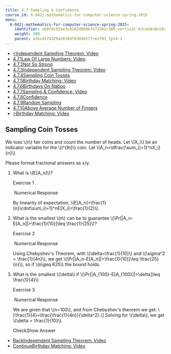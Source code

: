 ```yaml
---
title: 4.7 Sampling & Confidence
course_id: 6-042j-mathematics-for-computer-science-spring-2015
menu:
  6-042j-mathematics-for-computer-science-spring-2015:
    identifier: eb8fdc92ee3c0282d8b9bfe72361c38b_vertical-b7cee8c0e19c
    weight: 200
    parent: a3bc4574329a2834df030de577ce1f81_tp14-1
---
```

*   [<Independent Sampling Theorem: Video](/courses/electrical-engineering-and-computer-science/6-042j-mathematics-for-computer-science-spring-2015/probability/tp14-1/vertical-872c5ec0974e)
*   [4.7.1Law Of Large Numbers: Video](/courses/electrical-engineering-and-computer-science/6-042j-mathematics-for-computer-science-spring-2015/probability/tp14-1)
*   [4.7.2Not So Strong](/courses/electrical-engineering-and-computer-science/6-042j-mathematics-for-computer-science-spring-2015/probability/tp14-1/vertical-84aa6f70d1c0)
*   [4.7.3Independent Sampling Theorem: Video](/courses/electrical-engineering-and-computer-science/6-042j-mathematics-for-computer-science-spring-2015/probability/tp14-1/vertical-872c5ec0974e)
*   [4.7.4Sampling Coin Tosses](/courses/electrical-engineering-and-computer-science/6-042j-mathematics-for-computer-science-spring-2015/probability/tp14-1/vertical-b7cee8c0e19c)
*   [4.7.5Birthday Matching: Video](/courses/electrical-engineering-and-computer-science/6-042j-mathematics-for-computer-science-spring-2015/probability/tp14-1/vertical-82840a0ba306)
*   [4.7.6Birthdays On Naboo](/courses/electrical-engineering-and-computer-science/6-042j-mathematics-for-computer-science-spring-2015/probability/tp14-1/vertical-20063bed5f4a)
*   [4.7.7Sampling & Confidence: Video](/courses/electrical-engineering-and-computer-science/6-042j-mathematics-for-computer-science-spring-2015/probability/tp14-1/vertical-83cee7032f8c)
*   [4.7.8Confidence](/courses/electrical-engineering-and-computer-science/6-042j-mathematics-for-computer-science-spring-2015/probability/tp14-1/vertical-b6f0d030cb36)
*   [4.7.9Random Sampling](/courses/electrical-engineering-and-computer-science/6-042j-mathematics-for-computer-science-spring-2015/probability/tp14-1/vertical-0a9b074af4b4)
*   [4.7.10Above Average Number of Fingers](/courses/electrical-engineering-and-computer-science/6-042j-mathematics-for-computer-science-spring-2015/probability/tp14-1/vertical-2f9ccec3fdf7)
*   [\>Birthday Matching: Video](/courses/electrical-engineering-and-computer-science/6-042j-mathematics-for-computer-science-spring-2015/probability/tp14-1/vertical-82840a0ba306)

Sampling Coin Tosses
--------------------

  

We toss \\(n\\) fair coins and count the number of heads. Let \\(X\_i\\) be an indicator variable for the \\(i^{th}\\) coin. Let \\(A\_n=\\dfrac{\\sum\_{i=1}^nX\_i}{n}\\).

Please format fractional answers as x/y.

1.  What is \\(E\[A\_n\]\\)?
    
    Exercise 1
    
    &nbsp;Numerical Response&nbsp;
    
    By linearity of expectation, \\(E\[A\_n\]=\\frac{1}{n}\\cdot\\sum\_{i=1}^nE\[X\_i\]=\\frac{1}{2}\\).
    
  
3.  What is the smallest \\(n\\) can be to guarantee \\(\\Pr\[|A\_n-E\[A\_n\]|>\\frac{1}{10}\]\\leq \\frac{1}{25}\\)?
    
    Exercise 2
    
    &nbsp;Numerical Response&nbsp;
    
    Using Chebyshev's Theorem, with \\(\\delta=\\frac{1}{10}\\) and \\(\\sigma^2 = \\frac{1}{4n}\\), we get \\(\\Pr\[|A\_n-E\[A\_n\]|>\\frac{1}{10}\]\\leq \\frac{25}{n}\\), so if \\(n\\geq 625\\) the bound holds.
    
  
5.  What is the smallest \\(\\delta\\) if \\(\\Pr\[|A\_{100}-E\[A\_{100}\]|>\\delta\]\\leq \\frac{1}{4}\\)
    
    Exercise 3
    
    &nbsp;Numerical Response&nbsp;
    
    We are given that \\(n=100\\), and from Chebyshev's theorem we get: \\\[\\frac{1}{4}=\\frac{\\frac{1}{4n}}{\\delta^2}.\\\] Solving for \\(\\delta\\), we get \\(\\delta = \\frac{1}{10}\\).
    
    CheckShow Answer
    

*   [BackIndependent Sampling Theorem: Video](/courses/electrical-engineering-and-computer-science/6-042j-mathematics-for-computer-science-spring-2015/probability/tp14-1/vertical-872c5ec0974e)
*   [ContinueBirthday Matching: Video](/courses/electrical-engineering-and-computer-science/6-042j-mathematics-for-computer-science-spring-2015/probability/tp14-1/vertical-82840a0ba306)
